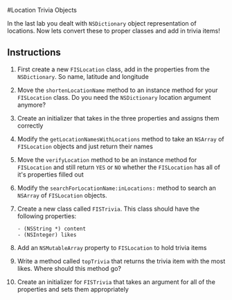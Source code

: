 #Location Trivia Objects

In the last lab you dealt with `NSDictionary` object representation of locations. Now lets convert these to proper classes and add in trivia items!

## Instructions

 1. First create a new `FISLocation` class, add in the properties from the `NSDictionary`. So name, latitude and longitude
 2. Move the `shortenLocationName` method to an instance method for your `FISLocation` class. Do you need the `NSDictionary` location argument anymore?
 3. Create an initializer that takes in the three properties and assigns them correctly
 4. Modify the `getLocationNamesWithLocations` method to take an `NSArray` of `FISLocation` objects and just return their names
 5. Move the `verifyLocation` method to be an instance method for `FISLocation` and still return `YES` or `NO` whether the `FISLocation` has all of it's properties filled out
 6. Modify the `searchForLocationName:inLocations:` method to search an `NSArray` of `FISLocation` objects.
 7. Create a new class called `FISTrivia`. This class should have the following properties:

    ```
    - (NSString *) content
    - (NSInteger) likes
    ```

  8. Add an `NSMutableArray` property to `FISLocation` to hold trivia items
  9. Write a method called `topTrivia` that returns the trivia item with the most likes. Where should this method go?
  10. Create an initializer for `FISTrivia` that takes an argument for all of the properties and sets them appropriately


